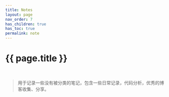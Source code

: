 ```yaml
---
title: Notes
layout: page
nav_order: 7
has_children: true
has_toc: true
permalink: note
--- 
```


# {{ page.title }} 
</br>

>用于记录一些没有被分类的笔记，包含一些日常记录，代码分析，优秀的博客收集、分享。




